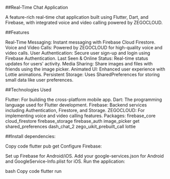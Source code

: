 ##Real-Time Chat Application

A feature-rich real-time chat application built using Flutter, Dart, and Firebase, with integrated voice and video calling powered by ZEGOCLOUD.

##Features

Real-Time Messaging: Instant messaging with Firebase Cloud Firestore.
Voice and Video Calls: Powered by ZEGOCLOUD for high-quality voice and video calls.
User Authentication: Secure user sign-up and login using Firebase Authentication.
Last Seen & Online Status: Real-time status updates for users' activity.
Media Sharing: Share images and files with friends using the image picker.
Animated UI: Enhanced user experience with Lottie animations.
Persistent Storage: Uses SharedPreferences for storing small data like user preferences.

##Technologies Used

Flutter: For building the cross-platform mobile app.
Dart: The programming language used for Flutter development.
Firebase: Backend services including Authentication, Firestore, and Storage.
ZEGOCLOUD: For implementing voice and video calling features.
Packages:
firebase_core
cloud_firestore
firebase_storage
firebase_auth
image_picker
get
shared_preferences
dash_chat_2
zego_uikit_prebuilt_call
lottie


##Install dependencies:


Copy code
flutter pub get
Configure Firebase:

Set up Firebase for Android/iOS.
Add your google-services.json for Android and GoogleService-Info.plist for iOS.
Run the application:

bash
Copy code
flutter run
